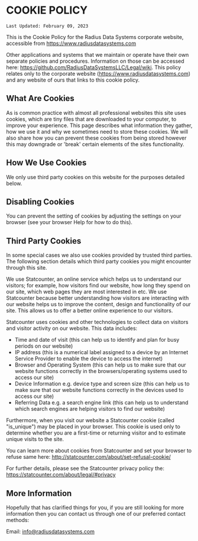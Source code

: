 <h1 id="cookie-policy-for-radius-data-system-s-corporate-website">COOKIE POLICY</h1>
<p><code>Last Updated: February 09, 2023</code></p>
<p>This is the Cookie Policy for the Radius Data Systems corporate website, accessible from <a href="https://www.radiusdatasystems.com">https://www.radiusdatasystems.com</a></p>
<p>Other applications and systems that we maintain or operate have their own separate policies and procedures. Information on those can be accessed here: <a href="https://github.com/RadiusDataSystemsLLC/Legal/wiki">https://github.com/RadiusDataSystemsLLC/Legal/wiki</a>. This policy relates only to the corporate website (<a href="https://www.radiusdatasystems.com">https://www.radiusdatasystems.com</a>) and any website of ours that links to this cookie policy.</p>
<h2 id="what-are-cookies">What Are Cookies</h2>
<p>As is common practice with almost all professional websites this site uses cookies, which are tiny files that are downloaded to your computer, to improve your experience. This page describes what information they gather, how we use it and why we sometimes need to store these cookies. We will also share how you can prevent these cookies from being stored however this may downgrade or &#39;break&#39; certain elements of the sites functionality.</p>
<h2 id="how-we-use-cookies">How We Use Cookies</h2>
<p>We only use third party cookies on this website for the purposes detailed below.</p>
<h2 id="disabling-cookies">Disabling Cookies</h2>
<p>You can prevent the setting of cookies by adjusting the settings on your browser (see your browser Help for how to do this).</p>
<h2 id="third-party-cookies">Third Party Cookies</h2>
<p>In some special cases we also use cookies provided by trusted third parties. The following section details which third party cookies you might encounter through this site.</p>
<p>We use Statcounter, an online service which helps us to understand our visitors; for example, how visitors find our website, how long they spend on our site, which web pages they are most interested in etc. We use Statcounter because better understanding how visitors are interacting with our website helps us to improve the content, design and functionality of our site. This allows us to offer a better online experience to our visitors.</p>
<p>Statcounter uses cookies and other technologies to collect data on visitors and visitor activity on our website. This data includes:</p>
<ul>
<li>Time and date of visit (this can help us to identify and plan for busy periods on our website)</li>
<li>IP address (this is a numerical label assigned to a device by an Internet Service Provider to enable the device to access the internet)</li>
<li>Browser and Operating System (this can help us to make sure that our website functions correctly in the browsers/operating systems used to access our site)</li>
<li>Device Information e.g. device type and screen size (this can help us to make sure that our website functions correctly in the devices used to access our site)</li>
<li>Referring Data e.g. a search engine link (this can help us to understand which search engines are helping visitors to find our website)</li>
</ul>
<p>Furthermore, when you visit our website a Statcounter cookie (called &quot;is_unique&quot;) may be placed in your browser. This cookie is used only to determine whether you are a first-time or returning visitor and to estimate unique visits to the site.</p>
<p>You can learn more about cookies from Statcounter and set your browser to refuse same here:
<a href="http://statcounter.com/about/set-refusal-cookie/">http://statcounter.com/about/set-refusal-cookie/</a></p>
<p>For further details, please see the Statcounter privacy policy the:
<a href="https://statcounter.com/about/legal/#privacy">https://statcounter.com/about/legal/#privacy</a></p>
<h2 id="more-information">More Information</h2>
<p>Hopefully that has clarified things for you, if you are still looking for more information then you can contact us through one of our preferred contact methods:</p>
<p>Email: <a href="mailto:info@radiusdatasystems.com">info@radiusdatasystems.com</a></p>
